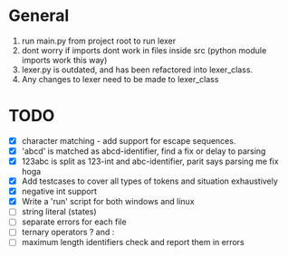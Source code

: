 # General
1. run main.py from project root to run lexer
2. dont worry if imports dont work in files inside src (python module imports work this way)
3. lexer.py is outdated, and has been refactored into lexer_class.
4. Any changes to lexer need to be made to lexer_class


# TODO
- [x] character matching - add support for escape sequences.
- [x] 'abcd' is matched as abcd-identifier, find a fix or delay to parsing
- [x] 123abc is split as 123-int and abc-identifier, parit says parsing me fix hoga
- [x] Add testcases to cover all types of tokens and situation exhaustively
- [x] negative int support
- [x] Write a 'run' script for both windows and linux
- [ ] string literal (states)
- [ ] separate errors for each file 
- [ ] ternary operators ? and :
- [ ] maximum length identifiers check and report them in errors
